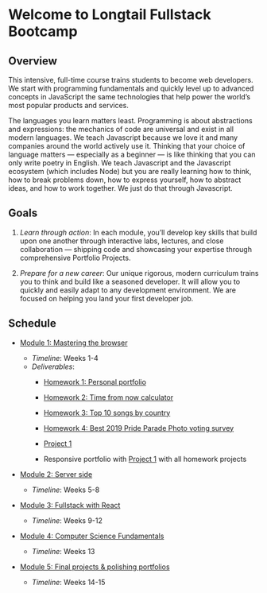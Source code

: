 # Welcome to Longtail Fullstack Bootcamp

## Overview
This intensive, full-time course trains students to become web developers. We start with programming fundamentals and quickly level up to advanced concepts in JavaScript the same technologies that help power the world’s most popular products and services.

The languages you learn matters least. Programming is about abstractions and expressions: the mechanics of code are universal and exist in all modern languages. We teach Javascript because we love it and many companies around the world actively use it. Thinking that your choice of language matters — especially as a beginner — is like thinking that you can only write poetry in English. We teach Javascript and the Javascript ecosystem (which includes Node) but you are really learning how to think, how to break problems down, how to express yourself, how to abstract ideas, and how to work together. We just do that through Javascript.

## Goals
1. *Learn through action*: In each module, you’ll develop key skills that build upon one another through interactive labs, lectures, and close collaboration — shipping code and showcasing your expertise through comprehensive Portfolio Projects.

2. *Prepare for a new career*: Our unique rigorous, modern curriculum trains you to think and build like a seasoned developer. It will allow you to quickly and easily adapt to any development environment. We are focused on helping you land your first developer job.

## Schedule

* [Module 1: Mastering the browser](./class-contents/mod-1-mastering-the-browser)
    - _Timeline_: Weeks 1-4
    - _Deliverables_:
        * [Homework 1: Personal portfolio](./class-contents/mod-1-mastering-the-browser/01-cmd-git-html-css/deliverables/hmwk-1-personal-portfolio.md)

        * [Homework 2: Time from now calculator](./class-contents/mod-1-mastering-the-browser/02-javascript-jquery/deliverables/hmwk-2-time-from-now-calculator.md)

        * [Homework 3: Top 10 songs by country](./class-contents/mod-1-mastering-the-browser/03-api-fetch-ajax/deliverables/hmwk-3-top-10-songs-by-country.md)

        * [Homework 4: Best 2019 Pride Parade Photo voting survey](./class-contents/mod-1-mastering-the-browser/04-localstorage-firebase/deliverables/hmwk-4-best-pride-parade-photo-vote.md)

        * [Project 1](./class-contents/mod-1-mastering-the-browser/project-1/instructions.md)

        * Responsive portfolio with [Project 1](./class-contents/mod-1-mastering-the-browser/project-1/instructions.md) with all homework projects
        
* [Module 2: Server side](./class-contents/mod-2-server-side)
    - _Timeline_: Weeks 5-8

* [Module 3: Fullstack with React](./class-contents/mod-3-fullstack-with-react)
    - _Timeline_: Weeks 9-12

* [Module 4: Computer Science Fundamentals](./class-contents/mod-4-comp-science-fundamentals)
    - _Timeline_: Weeks 13

* [Module 5: Final projects & polishing portfolios](./class-contents/mod-5-final-projects-polishing-portfolios)
    - _Timeline_: Weeks 14-15

